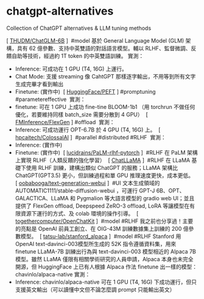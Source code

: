 # chatgpt-alternatives
Collection of ChatGPT alternatives &amp; LLM tuning methods

[ [THUDM/ChatGLM-6B](https://github.com/THUDM/ChatGLM-6B) ] ​ #model
基於 General Language Model (GLM) 架構，具有 62 億參數、支持中英雙語的對話語言模型。輔以 RLHF、監督微調、反饋自助等技術，經過約 1T token 的中英雙語訓練。
​
實測：
- Inference: 可成功在 1 GPU (T4, 16G) 上運行。
- Chat Mode: 支援 streaming 像 CahtGPT 那樣逐字輸出，不用等到所有文字生成完畢才看到輸出
- Finetune: (實作中)
​
[ [HuggingFace/PEFT](https://github.com/huggingface/peft) ] ​ #promptuning #parametereffective
​
實測：
- finetune: 可在 1 GPU 上成功 fine-tine BLOOM-1b1 （用 torchrun 不做任何優化，若要維持同樣 batch_size 需要分散到 4 GPU）
​
[ [FMInference/FlexGen](https://github.com/FMInference/FlexGen) ] ​ #offload
​
實測：
- Inference: 可成功運行 OPT-6.7B 於 4 GPU (T4, 16G) 上。
​
[ [hpcaitech/ColossalAI](https://github.com/hpcaitech/ColossalAI) ] ​ #parallel #distributed #RLHF
​
實測：
- Inference: (實作中)
- Finetune: (實作中)
​
[ [lucidrains/PaLM-rlhf-pytorch](https://github.com/lucidrains/PaLM-rlhf-pytorch) ] ​ #RLHF
在 PaLM 架構上實現 RLHF（人類反饋的強化學習）
​
[ [ChatLLaMA](https://github.com/juncongmoo/chatllama) ] ​ #RLHF
在 LLaMA 基礎下使用 RLHF 訓練，建構出類似 ChatGPT 的服務；LLaMA 架構比 ChatGPT(GPT3.5) 更小，但訓練過程和單 GPU 推理速度更快，成本更低。
​
[ [oobabooga/text-generation-webui](https://github.com/oobabooga/text-generation-webui) ] ​ #UI
文本生成領域的 AUTOMATIC1111/stable-diffusion-webui ，可運行 GPT-J 6B、OPT、GALACTICA、LLaMA 和 Pygmalion 等大語言模型的 gradio web UI；並且提供了 FlexGen offload, Deepspeed ZeRO-3 offload, LoRA 等讓模型在有限資源下運行的方式、及 colab 環境的操作引導。
​
[ [togethercomputer/OpenChatKit](https://github.com/togethercomputer/OpenChatKit) ] ​ #model #RLHF
我之前也分享過！主要的亮點是 OpenAI 前員工創立、在 OIG-43M 訓練數據集上訓練的 200 億參數模型。
​
[ [tatsu-lab/stanford_alpaca](https://github.com/tatsu-lab/stanford_alpaca) ] ​ #model #RLHF
Stanford 用 OpenAI text-davinci-003模型所生成的 52K 指令遵循資料集，用來 finetune LLaMA-7B 訓練出行為與 text-davinci-003 模型相近的 Alpaca 7B 模型。雖然 LLaMA 僅限有相關學術研究的人員申請，Alpaca 本身也未完全開源，但 HuggingFace 上已有人根據 Alpaca 作法 finetune 出一樣的模型： chavinlo/alpaca-native
​
實測：
- Inference: chavinlo/alpaca-native 可在 1 GPU (T4, 16G) 下成功運行，但只支援英文輸出（可以讀懂中文但不論怎麼調 prompt 只能輸出英文）

